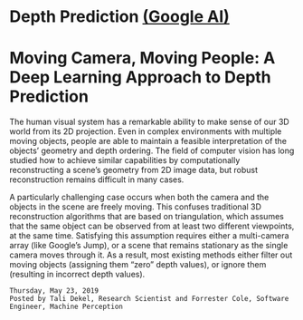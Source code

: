 # Depth Prediction [(Google AI)](https://ai.google/)
# Moving Camera, Moving People: A Deep Learning Approach to Depth Prediction
The human visual system has a remarkable ability to make sense of our 3D world from its 2D projection. Even in complex environments with multiple moving objects, people are able to maintain a feasible interpretation of the objects’ geometry and depth ordering. The field of computer vision has long studied how to achieve similar capabilities by computationally reconstructing a scene’s geometry from 2D image data, but robust reconstruction remains difficult in many cases.

A particularly challenging case occurs when both the camera and the objects in the scene are freely moving. This confuses traditional 3D reconstruction algorithms that are based on triangulation, which assumes that the same object can be observed from at least two different viewpoints, at the same time. Satisfying this assumption requires either a multi-camera array (like Google’s Jump), or a scene that remains stationary as the single camera moves through it. As a result, most existing methods either filter out moving objects (assigning them “zero” depth values), or ignore them (resulting in incorrect depth values).





```
Thursday, May 23, 2019
Posted by Tali Dekel, Research Scientist and Forrester Cole, Software Engineer, Machine Perception
